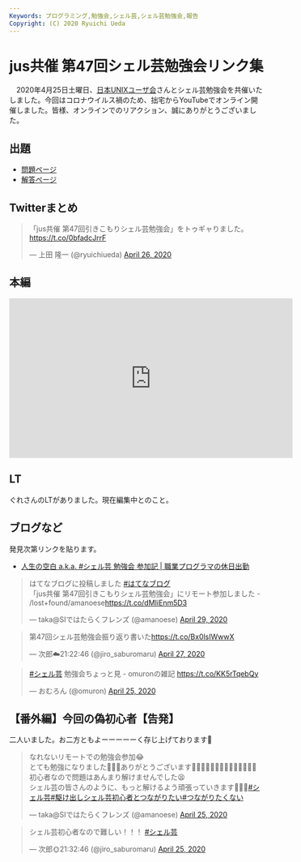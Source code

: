 ```yaml
---
Keywords: プログラミング,勉強会,シェル芸,シェル芸勉強会,報告
Copyright: (C) 2020 Ryuichi Ueda
---
```


# jus共催 第47回シェル芸勉強会リンク集

　2020年4月25日土曜日、[日本UNIXユーザ会](https://www.jus.or.jp/)さんとシェル芸勉強会を共催いたしました。今回はコロナウイルス禍のため、拙宅からYouTubeでオンライン開催しました。皆様、オンラインでのリアクション、誠にありがとうございました。


## 出題

* [問題ページ](/?post=20200425_shellgei_47)
* [解答ページ](/?post=20200425_shellgei_47_q)


## Twitterまとめ

<blockquote class="twitter-tweet" data-partner="tweetdeck"><p lang="ja" dir="ltr">「jus共催 第47回引きこもりシェル芸勉強会」をトゥギャりました。 <a href="https://t.co/0bfadcJrrF">https://t.co/0bfadcJrrF</a></p>&mdash; 上田 隆一 (@ryuichiueda) <a href="https://twitter.com/ryuichiueda/status/1254216905482592256?ref_src=twsrc%5Etfw">April 26, 2020</a></blockquote>

## 本編

<iframe width="560" height="315" src="https://www.youtube.com/embed/Zt70JwICaSs?start=640" frameborder="0" allow="accelerometer; autoplay; encrypted-media; gyroscope; picture-in-picture" allowfullscreen></iframe>

## LT

ぐれさんのLTがありました。現在編集中とのこと。



## ブログなど

発見次第リンクを貼ります。

* [人生の空白 a.k.a. #シェル芸 勉強会 参加記 | 職業プログラマの休日出勤](https://tmotooka.hatenablog.jp/entry/2020/04/26/093000)

<blockquote class="twitter-tweet" data-partner="tweetdeck"><p lang="ja" dir="ltr">はてなブログに投稿しました <a href="https://twitter.com/hashtag/%E3%81%AF%E3%81%A6%E3%81%AA%E3%83%96%E3%83%AD%E3%82%B0?src=hash&amp;ref_src=twsrc%5Etfw">#はてなブログ</a><br>「jus共催 第47回引きこもりシェル芸勉強会」にリモート参加しました - /lost+found/amanoese<a href="https://t.co/dMIiEnm5D3">https://t.co/dMIiEnm5D3</a></p>&mdash; taka@SIではたらくフレンズ (@amanoese) <a href="https://twitter.com/amanoese/status/1255380103795814401?ref_src=twsrc%5Etfw">April 29, 2020</a></blockquote>



<blockquote class="twitter-tweet" data-partner="tweetdeck"><p lang="ja" dir="ltr">第47回シェル芸勉強会振り返り書いた<a href="https://t.co/Bx0lsIWwwX">https://t.co/Bx0lsIWwwX</a></p>&mdash; 次郎☁️21:22:46 (@jiro_saburomaru) <a href="https://twitter.com/jiro_saburomaru/status/1254752422188089344?ref_src=twsrc%5Etfw">April 27, 2020</a></blockquote>
<script async src="https://platform.twitter.com/widgets.js" charset="utf-8"></script>

<blockquote class="twitter-tweet" data-partner="tweetdeck"><p lang="ja" dir="ltr"><a href="https://twitter.com/hashtag/%E3%82%B7%E3%82%A7%E3%83%AB%E8%8A%B8?src=hash&amp;ref_src=twsrc%5Etfw">#シェル芸</a> 勉強会ちょっと見 - omuronの雑記 <a href="https://t.co/KK5rTqebQy">https://t.co/KK5rTqebQy</a></p>&mdash; おむろん (@omuron) <a href="https://twitter.com/omuron/status/1254035579865423874?ref_src=twsrc%5Etfw">April 25, 2020</a></blockquote>
<script async src="https://platform.twitter.com/widgets.js" charset="utf-8"></script>


## 【番外編】今回の偽初心者【告発】

二人いました。お二方ともよーーーーーく存じ上げております💩

<blockquote class="twitter-tweet" data-partner="tweetdeck"><p lang="ja" dir="ltr">なれないリモートでの勉強会参加😂<br>とても勉強になりました💪💪💪ありがとうございます🙇‍♂️🙇🏻‍♂️🙇🏼‍♂️🙇🏽‍♂️🙇🏾‍♂️<br>初心者なので問題はあんまり解けませんでした😫<br>シェル芸の皆さんのように、もっと解けるよう頑張っていきます😤😤😤<a href="https://twitter.com/hashtag/%E3%82%B7%E3%82%A7%E3%83%AB%E8%8A%B8?src=hash&amp;ref_src=twsrc%5Etfw">#シェル芸</a><a href="https://twitter.com/hashtag/%E9%A7%86%E3%81%91%E5%87%BA%E3%81%97%E3%82%B7%E3%82%A7%E3%83%AB%E8%8A%B8%E5%88%9D%E5%BF%83%E8%80%85%E3%81%A8%E3%81%A4%E3%81%AA%E3%81%8C%E3%82%8A%E3%81%9F%E3%81%84?src=hash&amp;ref_src=twsrc%5Etfw">#駆け出しシェル芸初心者とつながりたい</a><a href="https://twitter.com/hashtag/%E3%81%A4%E3%81%AA%E3%81%8C%E3%82%8A%E3%81%9F%E3%81%8F%E3%81%AA%E3%81%84?src=hash&amp;ref_src=twsrc%5Etfw">#つながりたくない</a></p>&mdash; taka@SIではたらくフレンズ (@amanoese) <a href="https://twitter.com/amanoese/status/1253964093196627970?ref_src=twsrc%5Etfw">April 25, 2020</a></blockquote>
<script async src="https://platform.twitter.com/widgets.js" charset="utf-8"></script>


<blockquote class="twitter-tweet" data-partner="tweetdeck"><p lang="ja" dir="ltr">シェル芸初心者なので難しい！！！ <a href="https://twitter.com/hashtag/%E3%82%B7%E3%82%A7%E3%83%AB%E8%8A%B8?src=hash&amp;ref_src=twsrc%5Etfw">#シェル芸</a></p>&mdash; 次郎🌞21:32:46 (@jiro_saburomaru) <a href="https://twitter.com/jiro_saburomaru/status/1253902576006782979?ref_src=twsrc%5Etfw">April 25, 2020</a></blockquote>
<script async src="https://platform.twitter.com/widgets.js" charset="utf-8"></script>


